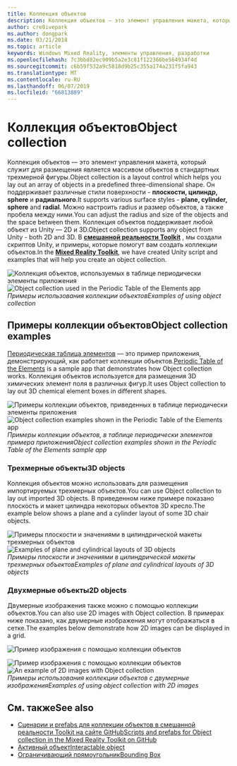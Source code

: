 ```yaml
---
title: Коллекция объектов
description: Коллекция объектов — это элемент управления макета, который служит для размещения является массивом объектов в стандартных трехмерной фигуры.
author: cre8ivepark
ms.author: dongpark
ms.date: 03/21/2018
ms.topic: article
keywords: Windows Mixed Reality, элементы управления, разработки
ms.openlocfilehash: 7c3bbd82ec909b5a2e3c81f122366be564934f4d
ms.sourcegitcommit: c6b59f532a9c5818d9b25c355a174a231f5fa943
ms.translationtype: MT
ms.contentlocale: ru-RU
ms.lasthandoff: 06/07/2019
ms.locfileid: "66813889"
---
```

# <a name="object-collection"></a><span data-ttu-id="25a8d-104">Коллекция объектов</span><span class="sxs-lookup"><span data-stu-id="25a8d-104">Object collection</span></span>

<span data-ttu-id="25a8d-105">Коллекция объектов — это элемент управления макета, который служит для размещения является массивом объектов в стандартных трехмерной фигуры.</span><span class="sxs-lookup"><span data-stu-id="25a8d-105">Object collection is a layout control which helps you lay out an array of objects in a predefined three-dimensional shape.</span></span> <span data-ttu-id="25a8d-106">Он поддерживает различные стили поверхности - **плоскости, цилиндр, sphere** и **радиального**.</span><span class="sxs-lookup"><span data-stu-id="25a8d-106">It supports various surface styles - **plane, cylinder, sphere** and **radial**.</span></span> <span data-ttu-id="25a8d-107">Можно настроить radius и размер объектов, а также пробела между ними.</span><span class="sxs-lookup"><span data-stu-id="25a8d-107">You can adjust the radius and size of the objects and the space between them.</span></span> <span data-ttu-id="25a8d-108">Коллекция объектов поддерживает любой объект из Unity — 2D и 3D.</span><span class="sxs-lookup"><span data-stu-id="25a8d-108">Object collection supports any object from Unity - both 2D and 3D.</span></span> <span data-ttu-id="25a8d-109">В  **[смешанной реальности Toolkit](https://microsoft.github.io/MixedRealityToolkit-Unity/Documentation/README_ObjectCollection.html)** , мы создали скриптов Unity, и примеры, которые помогут вам создать коллекции объектов.</span><span class="sxs-lookup"><span data-stu-id="25a8d-109">In the **[Mixed Reality Toolkit](https://microsoft.github.io/MixedRealityToolkit-Unity/Documentation/README_ObjectCollection.html)**, we have created Unity script and examples that will help you create an object collection.</span></span>

<span data-ttu-id="25a8d-110">![Коллекция объектов, используемых в таблице периодически элементы приложения](images/640px-objectcollection-hero-640px.jpg)</span><span class="sxs-lookup"><span data-stu-id="25a8d-110">![Object collection used in the Periodic Table of the Elements app](images/640px-objectcollection-hero-640px.jpg)</span></span><br>
<span data-ttu-id="25a8d-111">*Примеры использования коллекции объектов*</span><span class="sxs-lookup"><span data-stu-id="25a8d-111">*Examples of using object collection*</span></span>

## <a name="object-collection-examples"></a><span data-ttu-id="25a8d-112">Примеры коллекции объектов</span><span class="sxs-lookup"><span data-stu-id="25a8d-112">Object collection examples</span></span>

<span data-ttu-id="25a8d-113">[Периодическая таблица элементов](periodic-table-of-the-elements.md) — это пример приложения, демонстрирующий, как работает коллекции объектов.</span><span class="sxs-lookup"><span data-stu-id="25a8d-113">[Periodic Table of the Elements](periodic-table-of-the-elements.md) is a sample app that demonstrates how Object collection works.</span></span> <span data-ttu-id="25a8d-114">Коллекция объектов используется для размещения 3D химических элемент поля в различных фигур.</span><span class="sxs-lookup"><span data-stu-id="25a8d-114">It uses Object collection to lay out 3D chemical element boxes in different shapes.</span></span>

<span data-ttu-id="25a8d-115">![Примеры коллекции объектов, приведенных в таблице периодически элементы приложения](images/periodictable-collections-1000px.jpg)</span><span class="sxs-lookup"><span data-stu-id="25a8d-115">![Object collection examples shown in the Periodic Table of the Elements app](images/periodictable-collections-1000px.jpg)</span></span><br>
<span data-ttu-id="25a8d-116">*Примеры коллекции объектов, в таблице периодически элементов примера приложения*</span><span class="sxs-lookup"><span data-stu-id="25a8d-116">*Object collection examples shown in the Periodic Table of the Elements sample app*</span></span>

### <a name="3d-objects"></a><span data-ttu-id="25a8d-117">Трехмерные объекты</span><span class="sxs-lookup"><span data-stu-id="25a8d-117">3D objects</span></span>

<span data-ttu-id="25a8d-118">Коллекция объектов можно использовать для размещения импортируемых трехмерных объектов.</span><span class="sxs-lookup"><span data-stu-id="25a8d-118">You can use Object collection to lay out imported 3D objects.</span></span> <span data-ttu-id="25a8d-119">В приведенном ниже примере показано плоскость и макет цилиндра некоторых объектов 3D кресло.</span><span class="sxs-lookup"><span data-stu-id="25a8d-119">The example below shows a plane and a cylinder layout of some 3D chair objects.</span></span>

<span data-ttu-id="25a8d-120">![Примеры плоскости и значениями в цилиндрической макеты трехмерных объектов](images/objectcollection-3dobjects-1000px.jpg)</span><span class="sxs-lookup"><span data-stu-id="25a8d-120">![Examples of plane and cylindrical layouts of 3D objects](images/objectcollection-3dobjects-1000px.jpg)</span></span><br>
<span data-ttu-id="25a8d-121">*Примеры плоскости и значениями в цилиндрической макеты трехмерных объектов*</span><span class="sxs-lookup"><span data-stu-id="25a8d-121">*Examples of plane and cylindrical layouts of 3D objects*</span></span>

### <a name="2d-objects"></a><span data-ttu-id="25a8d-122">Двухмерные объекты</span><span class="sxs-lookup"><span data-stu-id="25a8d-122">2D objects</span></span>

<span data-ttu-id="25a8d-123">Двумерные изображения также можно с помощью коллекции объектов.</span><span class="sxs-lookup"><span data-stu-id="25a8d-123">You can also use 2D images with Object collection.</span></span> <span data-ttu-id="25a8d-124">В примерах ниже показано, как двумерные изображения могут отображаться в сетке.</span><span class="sxs-lookup"><span data-stu-id="25a8d-124">The examples below demonstrate how 2D images can be displayed in a grid.</span></span>

![Пример изображения с помощью коллекции объектов](images/640px-layout-3dobjects-3.jpg)

<span data-ttu-id="25a8d-126">![Пример изображения с помощью коллекции объектов](images/640px-layout-2dimages.jpg)</span><span class="sxs-lookup"><span data-stu-id="25a8d-126">![An example of 2D images with Object collection](images/640px-layout-2dimages.jpg)</span></span><br>
<span data-ttu-id="25a8d-127">*Примеры использования коллекции объектов с двумерные изображения*</span><span class="sxs-lookup"><span data-stu-id="25a8d-127">*Examples of using object collection with 2D images*</span></span>

## <a name="see-also"></a><span data-ttu-id="25a8d-128">См. также</span><span class="sxs-lookup"><span data-stu-id="25a8d-128">See also</span></span>
* [<span data-ttu-id="25a8d-129">Сценарии и prefabs для коллекции объектов в смешанной реальности Toolkit на сайте GitHub</span><span class="sxs-lookup"><span data-stu-id="25a8d-129">Scripts and prefabs for Object collection in the Mixed Reality Toolkit on GitHub</span></span>](https://github.com/microsoft/MixedRealityToolkit-Unity/blob/mrtk_release/Documentation/README_ObjectCollection.md)
* [<span data-ttu-id="25a8d-130">Активный объект</span><span class="sxs-lookup"><span data-stu-id="25a8d-130">Interactable object</span></span>](interactable-object.md)
* [<span data-ttu-id="25a8d-131">Ограничивающий прямоугольник</span><span class="sxs-lookup"><span data-stu-id="25a8d-131">Bounding Box</span></span>](app-bar-and-bounding-box.md)
